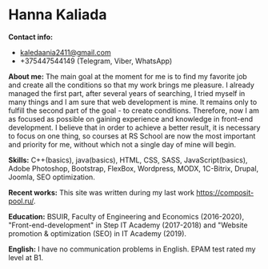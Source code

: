 # Hanna Kaliada
**Contact info:** 
* kaledaania2411@gmail.com
* +375447544149 (Telegram, Viber, WhatsApp)

**About me:** The main goal at the moment for me is to find my favorite job and create all the conditions so that my work brings me pleasure. 
I already managed the first part, after several years of searching, I tried myself in many things and I am sure that web development is mine. 
It remains only to fulfill the second part of the goal - to create conditions. 
Therefore, now I am as focused as possible on gaining experience and knowledge in front-end development. 
I believe that in order to achieve a better result, it is necessary to focus on one thing, 
so courses at RS School are now the most important and priority for me, without which not a single day of mine will begin.

**Skills:** С++(basics), java(basics), HTML, CSS, SASS, JavaScript(basics), Adobe Photoshop, Bootstrap, FlexBox, Wordpress, MODX, 1C-Bitrix, Drupal, Joomla, SEO optimization.

**Recent works:** This site was written during my last work https://composit-pool.ru/.

**Education:** BSUIR, Faculty of Engineering and Economics (2016-2020), "Front-end-development" in Step IT Academy (2017-2018) and "Website promotion & optimization (SEO) in IT Academy (2019).

**English:** I have no communication problems in English. EPAM test rated my level at B1.
